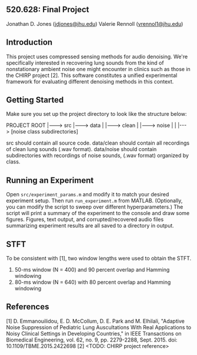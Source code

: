 520.628: Final Project
----------------------
Jonathan D. Jones (jdjones@jhu.edu)
Valerie Rennoll   (vrennol1@jhu.edu)

Introduction
------------
This project uses compressed sensing methods for audio denoising. We're
specifically interested in recovering lung sounds from the kind of
nonstationary ambient noise one might encounter in clinics such as those in
the CHIRP project [2]. This software constitutes a unified
experimental framework for evaluating different denoising methods in this
context.

Getting Started
---------------
Make sure you set up the project directory to look like the structure below:

PROJECT ROOT
  |---> src
  |---> data
  | |---> clean
  | |---> noise
  | | |---> [noise class subdirectories]

src should contain all source code.
data/clean should contain all recordings of clean lung sounds (.wav format).
data/noise should contain subdirectories with recordings of noise sounds,
  (.wav format) organized by class.

Running an Experiment
---------------------
Open `src/experiment_params.m` and modify it to match your desired
experiment setup. Then run `run_experiment.m` from MATLAB.
(Optionally, you can modify the script to sweep over different
hyperparameters.) The script will print a summary of the experiment to the
console and draw some figures. Figures, text output, and corrupted/recovered
audio files summarizing experiment results are all saved to a directory in
output.

STFT
----
To be consistent with [1], two window lengths were used to obtain the STFT.
1. 50-ms window (N = 400) and 90 percent overlap and Hamming windowing
2. 80-ms window (N = 640) with 80 percent overlap and Hamming windowing

References
----------
[1] D. Emmanouilidou, E. D. McCollum, D. E. Park and M. Elhilali,
    "Adaptive Noise Suppression of Pediatric Lung Auscultations With Real
    Applications to Noisy Clinical Settings in Developing Countries,"
    in IEEE Transactions on Biomedical Engineering, vol. 62, no. 9,
    pp. 2279-2288, Sept. 2015. doi: 10.1109/TBME.2015.2422698
[2] <TODO: CHIRP project reference>